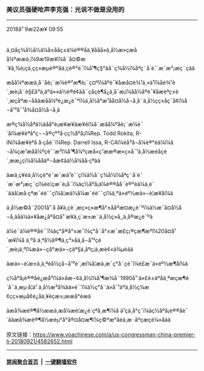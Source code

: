 ### 美议员强硬呛声李克强：光说不做是没用的 
------------------------

<div class="published">
 <span class="date" title="ä¸­å½æ¶é´">
  <time datetime="2018-09-22T09:55:11+08:00">
   2018å¹´9æ22æ¥ 09:55
  </time>
 </span>
</div>
<br/>
<div class="wsw">
 <p>
  ä¸¤åç¾å½å½ä¼å±ååç±ä¼è®®åä¸¥ååå»ä¸­å½æ»çæåå¼ºææä¸ï¼9æ19æ¥ï¼å¨å¤©æ´¥ä¸¾è¡çä¸çç»æµè®ºåä¸çè®²è¯ï¼å¹¶ç§°âå¨ç¾å½ï¼åªç¨å´è¯´æ¯æ²¡æç¨çãâ
 </p>
 <p>
  æåå¼ºææä¸å¨åè¡¨æ¼è®²æ¶è¡¨ç¤ºï¼åºè¯¥åæå¤è¾¹ä¸»ä¹ï¼åè¾¹è´¸æè¡å¨è§£å³ä¸äºä»»ä½é®é¢ãå¨çåçè¶å¿ä¸å¯æ¡ï¼åå½åºè¯¥åæèªç±è´¸æçåºæ¬ååãæåå¼ºè¿æ¿è¯ºï¼ä¸­å½å°æ¹åå¤å½å¬å¸å¨ä¸­å½çç»åç¯å¢ï¼å¬å¹³å¯¹å¾å¤å½å¬å¸ã
 </p>
 <p>
  æ®ç¾å½åªä½ãåå°è¡æ¥æ¥ãæ¥éï¼å¨æåå¼ºåè¡¨æ¼è¯´åï¼æ¥èªå°ç¬¬å®çº³å·çç½åºå¡ï¼Rep. Todd Rokita, R-INï¼åæ¥èªå å·çåè¨ï¼Rep. Darrell Issa, R-CAï¼éå³å¬å¼è®°èä¼ï¼å¬å¼çæ¹æåå¼ºçè¯´æ³ï¼å¹¶å¼ºçæå«ç¹ææ®æ»ç»å¯¹ä¸­å½æéåçè´¸ææ¿ç­ï¼å¼ååäº¬åæ­¢âä½å¼åå·çªâã
 </p>
 <p>
  âæä¸ç¥éä¸­å½çè°è¯­æ¯æä¹è¯´çï¼ä½å¨ç¾å½ï¼åªç¨å´è¯´æ¯æ²¡æç¨çï¼éè¦çæ¯è¡å¨ï¼âç½åºå¡ä¼è®®åå¨è®°èä¼ä¸è¯´ãâå¦æå·çªæ¯éè¯¯çï¼å¦æä½å¼æ¯éè¯¯çï¼ä¸ºä»éº½æä»¬è¦æ¥åï¼â
 </p>
 <p>
  ä¸­å½æ©å¨2001å¹´å å¥ä¸çè´¸æç»ç»æ¶å°±ååºæ­¤æ¿è¯ºï¼ä½æ¯å¤å½å¬å¸ãåä¼ä»¥åæ¿åºå¤å¹´æ¥ä¸ç´æ±æ¨ä¸­å½ç»å¸¸ä¸å®æ¿è¯ºã
 </p>
 <p>
  ä¼è¨ä¼è®®åè¯´ï¼âç°å®å°±æ¯ï¼ç°å¨å°±æ¯æ­£ç¡®çæ¶æºï¼20å¤å¹´æ¥ï¼å ä¸ºå ä¸ªå½å®¶ä¸ç³»åä¸å¬å¹³çè´¸æè¡ä¸ºï¼æä»¬çå°æä»¬çäº§ä¸åºç¡ä¸æ­è¢«ä¾µèãâ
 </p>
 <p>
  âæä»¬è¦æ±ä¸ä¸ªéå½çå¬å¹³è´¸æï¼å¦æä¸æ¯ç°å¨çè¯ï¼é£æ¯ä»éº½æ¶åï¼â
 </p>
 <p>
  ç½åºå¡è®®åè¿æå°ï¼ä»åæ¬¢ä¸­å½ï¼å¹¶æ¾å¨1990å¹´ä»£è±äºå­ä¸ªæçæ¶é´å¨ä¸æµ·å­¦ä¹ ä¸­å½æ³å¾ãä»è¯´ï¼ä½ç°å¨ä»å¯¹äºä¸­å½ç¼æ¢çç»æµå¢é¿åä¸¥éçæ±¡ææå°éæã
 </p>
 <p>
  âæå¾æè®¶å½ææä¸æå¼æé¦æ¿é´çªå¸æ¶ï¼å ä¹çä¸å°ç¯ï¼âç½åºå¡è®®åè¯´ãâæå¾æè®¶å½æèµ°å°å®¤å¤æ¶ï¼ç©ºæ°åéä¸æ ·åºçæçé¼»å­ãâ
 </p>
 <p>
 </p>
</div>

原文链接：https://www.voachinese.com/a/us-congressman-china-premier-li-20180921/4582652.html


------------------------
#### [禁闻聚合首页](https://github.com/gfw-breaker/banned-news/blob/master/README.md) &nbsp;|&nbsp;  [一键翻墙软件](https://github.com/gfw-breaker/nogfw/blob/master/README.md)